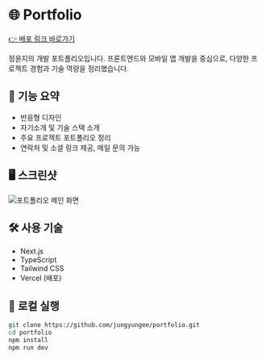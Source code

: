 # 🌐 Portfolio

[👉 배포 링크 바로가기](https://jungyungeeportfolio.vercel.app)

정윤지의 개발 포트폴리오입니다. 
프론트엔드와 모바일 앱 개발을 중심으로, 다양한 프로젝트 경험과 기술 역량을 정리했습니다.

## 📌 기능 요약

- 반응형 디자인
- 자기소개 및 기술 스택 소개
- 주요 프로젝트 포트폴리오 정리
- 연락처 및 소셜 링크 제공, 메일 문의 가능

## 🖥️ 스크린샷

![포트폴리오 메인 화면](<img width="1470" alt="main" src="https://github.com/user-attachments/assets/aa2708ff-be1e-452a-bdbc-6d6bdf84ac9e" />)


## 🛠️ 사용 기술

- Next.js
- TypeScript
- Tailwind CSS
- Vercel (배포)

## 🚀 로컬 실행

```bash
git clone https://github.com/jungyungee/portfolio.git
cd portfolio
npm install
npm run dev

